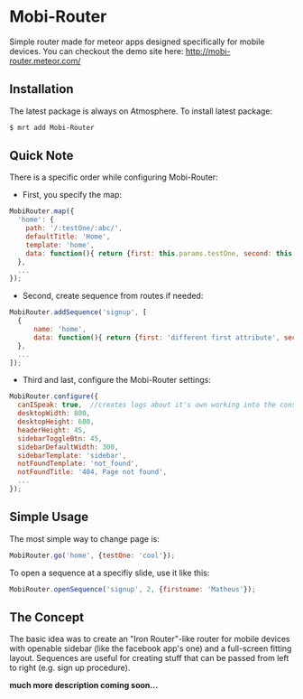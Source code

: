 # Mobi-Router

Simple router made for meteor apps designed specifically for mobile devices. You can checkout the demo site here:
http://mobi-router.meteor.com/


## Installation

The latest package is always on Atmosphere. To install latest package:

```sh
$ mrt add Mobi-Router
```

## Quick Note

There is a specific order while configuring Mobi-Router:

- First, you specify the map:

```js
MobiRouter.map({
  'home': {
    path: '/:testOne/:abc/',
    defaultTitle: 'Home',
    template: 'home',
    data: function(){ return {first: this.params.testOne, second: this.params.abc}; },
  },
  ...
});
```
- Second, create sequence from routes if needed:

```js
MobiRouter.addSequence('signup', [
  {
      name: 'home',
      data: function(){ return {first: 'different first attribute', second: this.params.second}; },
  },
  ...
]);
```

- Third and last, configure the Mobi-Router settings:

```js
MobiRouter.configure({
  canISpeak: true,  //creates logs about it's own working into the console
  desktopWidth: 800,
  desktopHeight: 600,
  headerHeight: 45,
  sidebarToggleBtn: 45,
  sidebarDefaultWidth: 300,
  sidebarTemplate: 'sidebar',
  notFoundTemplate: 'not_found',
  notFoundTitle: '404, Page not found',
  ...
});
```


## Simple Usage

The most simple way to change page is:

```js
MobiRouter.go('home', {testOne: 'cool'});
```

To open a sequence at a specifiy slide, use it like this:

```js
MobiRouter.openSequence('signup', 2, {firstname: 'Matheus'});
```
  
  
## The Concept

The basic idea was to create an "Iron Router"-like router for mobile devices with openable sidebar 
(like the facebook app's one) and a full-screen fitting layout. Sequences are useful for creating 
stuff that can be passed from left to right (e.g. sign up procedure).

  
**much more description coming soon...**
  
